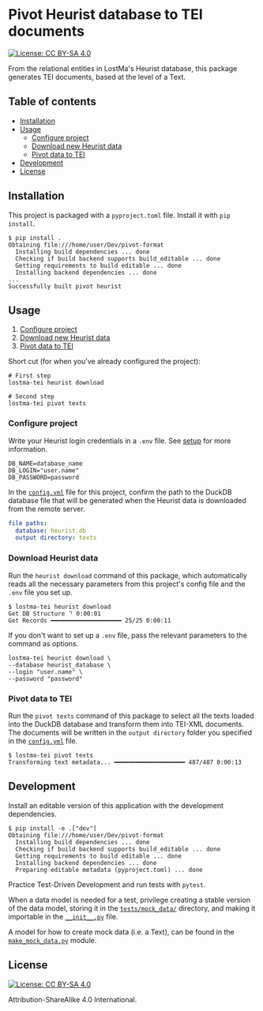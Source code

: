 # Pivot Heurist database to TEI documents
[![License: CC BY-SA 4.0](https://img.shields.io/badge/License-CC_BY--SA_4.0-lightgrey.svg)](https://creativecommons.org/licenses/by-sa/4.0/)

From the relational entities in LostMa's Heurist database, this package generates TEI documents, based at the level of a Text.

## Table of contents

- [Installation](#installation)
- [Usage](#usage)
  - [Configure project](#configure-project)
  - [Download new Heurist data](#download-heurist-data)
  - [Pivot data to TEI](#pivot-data-to-tei)
- [Development](#development)
- [License](#license)

## Installation

This project is packaged with a `pyproject.toml` file. Install it with `pip install`.

```console
$ pip install .
Obtaining file:///home/user/Dev/pivot-format
  Installing build dependencies ... done
  Checking if build backend supports build_editable ... done
  Getting requirements to build editable ... done
  Installing backend dependencies ... done
...
Successfully built pivot heurist
```

## Usage

1. [Configure project](#configure-project)
2. [Download new Heurist data](#download-heurist-data)
3. [Pivot data to TEI](#pivot-data-to-tei)

Short cut (for when you've already configured the project):

```shell
# First step
lostma-tei heurist download
```

```shell
# Second step
lostma-tei pivot texts
```


### Configure project

Write your Heurist login credentials in a `.env` file. See [setup](https://lostma-erc.github.io/heurist-etl-pipeline/usage/#installation) for more information.

```env
DB_NAME=database_name
DB_LOGIN="user.name"
DB_PASSWORD=password
```

In the [`config.yml`](./config.yml) file for this project, confirm the path to the DuckDB database file that will be generated when the Heurist data is downloaded from the remote server.

```yaml
file paths:
  database: heurist.db
  output directory: texts
```

### Download Heurist data

Run the `heurist download` command of this package, which automatically reads all the necessary parameters from this project's config file and the `.env` file you set up.

```console
$ lostma-tei heurist download
Get DB Structure ⠙ 0:00:01
Get Records ━━━━━━━━━━━━━━━━━━━━ 25/25 0:00:11
```

If you don't want to set up a `.env` file, pass the relevant parameters to the command as options.

```shell
lostma-tei heurist download \
--database heurist_database \
--login "user.name" \
--password "password"
```

### Pivot data to TEI

Run the `pivot texts` command of this package to select all the texts loaded into the DuckDB database and transform them into TEI-XML documents. The documents will be written in the `output directory` folder you specified in the [`config.yml`](./config.yml) file.

```console
$ lostma-tei pivot texts
Transforming text metadata... ━━━━━━━━━━━━━━━━━━━━ 487/487 0:00:13
```

## Development

Install an editable version of this application with the development dependencies.

```console
$ pip install -e .["dev"]
Obtaining file:///home/user/Dev/pivot-format
  Installing build dependencies ... done
  Checking if build backend supports build_editable ... done
  Getting requirements to build editable ... done
  Installing backend dependencies ... done
  Preparing editable metadata (pyproject.toml) ... done
```

Practice Test-Driven Development and run tests with `pytest`.

When a data model is needed for a test, privilege creating a stable version of the data model, storing it in the [`tests/mock_data/`](./tests/mock_data/) directory, and making it importable in the [`__init__.py`](./tests/mock_data/__init__.py) file.

A model for how to create mock data (i.e. a Text), can be found in the [`make_mock_data.py`](./tests/mock_data/make_mock_data.py) module.

## License

[![License: CC BY-SA 4.0](https://img.shields.io/badge/License-CC_BY--SA_4.0-lightgrey.svg)](https://creativecommons.org/licenses/by-sa/4.0/)

Attribution-ShareAlike 4.0 International.

